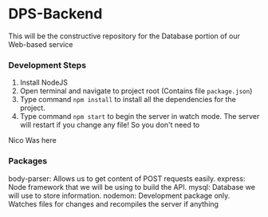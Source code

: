 # DPS-Backend
This will be the constructive repository for the Database portion of our Web-based service

### Development Steps
1. Install NodeJS
2. Open terminal and navigate to project root (Contains file `package.json`)
3. Type command `npm install` to install all the dependencies for the project.
4. Type command `npm start` to begin the server in watch mode. The server will restart if you change any file! So you don't need to 


Nico Was here

### Packages
body-parser: Allows us to get content of POST requests easily.
express: Node framework that we will be using to build the API.
mysql: Database we will use to store information.
nodemon: Development package only. Watches files for changes and recompiles the server if anything